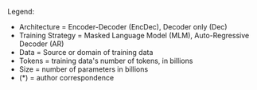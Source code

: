 Legend:
- Architecture = Encoder-Decoder (EncDec), Decoder only (Dec)
- Training Strategy = Masked Language Model (MLM), Auto-Regressive Decoder (AR)
- Data = Source or domain of training data
- Tokens = training data's number of tokens, in billions
- Size = number of parameters in billions
- (*) = author correspondence
